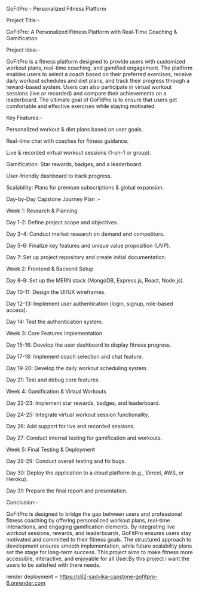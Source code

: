 GoFitPro - Personalized Fitness Platform

Project Title:-

GoFitPro: A Personalized Fitness Platform with Real-Time Coaching & Gamification

Project Idea:-

GoFitPro is a fitness platform designed to provide users with customized workout plans, real-time coaching, and gamified engagement. The platform enables users to select a coach based on their preferred exercises, receive daily workout schedules and diet plans, and track their progress through a reward-based system. Users can also participate in virtual workout sessions (live or recorded) and compare their achievements on a leaderboard. The ultimate goal of GoFitPro is to ensure that users get comfortable and effective exercises while staying motivated.

Key Features:-

Personalized workout & diet plans based on user goals.

Real-time chat with coaches for fitness guidance.

Live & recorded virtual workout sessions (1-on-1 or group).

Gamification: Star rewards, badges, and a leaderboard.

User-friendly dashboard to track progress.

Scalability: Plans for premium subscriptions & global expansion.

Day-by-Day Capstone Journey Plan :-

Week 1: Research & Planning

Day 1-2: Define project scope and objectives.

Day 3-4: Conduct market research on demand and competitors.

Day 5-6: Finalize key features and unique value proposition (UVP).

Day 7: Set up project repository and create initial documentation.

Week 2: Frontend & Backend Setup

Day 8-9: Set up the MERN stack (MongoDB, Express.js, React, Node.js).

Day 10-11: Design the UI/UX wireframes.

Day 12-13: Implement user authentication (login, signup, role-based access).

Day 14: Test the authentication system.

Week 3: Core Features Implementation

Day 15-16: Develop the user dashboard to display fitness progress.

Day 17-18: Implement coach selection and chat feature.

Day 19-20: Develop the daily workout scheduling system.

Day 21: Test and debug core features.

Week 4: Gamification & Virtual Workouts

Day 22-23: Implement star rewards, badges, and leaderboard.

Day 24-25: Integrate virtual workout session functionality.

Day 26: Add support for live and recorded sessions.

Day 27: Conduct internal testing for gamification and workouts.

Week 5: Final Testing & Deployment

Day 28-29: Conduct overall testing and fix bugs.

Day 30: Deploy the application to a cloud platform (e.g., Vercel, AWS, or Heroku).

Day 31: Prepare the final report and presentation.

Conclusion:-

GoFitPro is designed to bridge the gap between users and professional fitness coaching by offering personalized workout plans, real-time interactions, and engaging gamification elements. By integrating live workout sessions, rewards, and leaderboards, GoFitPro ensures users stay motivated and committed to their fitness goals. The structured approach to development ensures smooth implementation, while future scalability plans set the stage for long-term success. This project aims to make fitness more accessible, interactive, and enjoyable for all User.By this project i want the users to be satisfied with there needs.



render deployment = https://s82-sadvika-capstone-gofitpro-6.onrender.com